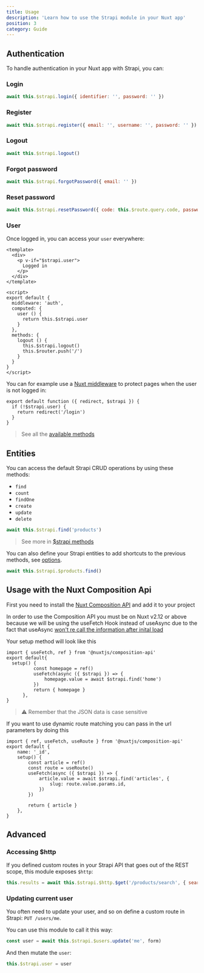 ```yaml
---
title: Usage
description: 'Learn how to use the Strapi module in your Nuxt app'
position: 3
category: Guide
---
```


## Authentication

To handle authentication in your Nuxt app with Strapi, you can:

### Login

```js
await this.$strapi.login({ identifier: '', password: '' })
```

### Register

```js
await this.$strapi.register({ email: '', username: '', password: '' })
```

### Logout

```js
await this.$strapi.logout()
```

### Forgot password

```js
await this.$strapi.forgotPassword({ email: '' })
```

### Reset password

```js
await this.$strapi.resetPassword({ code: this.$route.query.code, password: '', passwordConfirmation: '' })
```

### User

Once logged in, you can access your `user` everywhere:

```vue{}[components/navbar.vue]
<template>
  <div>
    <p v-if="$strapi.user">
      Logged in
    </p>
  </div>
</template>

<script>
export default {
  middleware: 'auth',
  computed: {
    user () {
      return this.$strapi.user
    }
  },
  methods: {
    logout () {
      this.$strapi.logout()
      this.$router.push('/')
    }
  }
}
</script>
```

You can for example use a [Nuxt middleware](https://nuxtjs.org/docs/2.x/directory-structure/middleware) to protect pages when the user is not logged in:

```js{}[middleware/auth.js]
export default function ({ redirect, $strapi }) {
  if (!$strapi.user) {
    return redirect('/login')
  }
}
```

> See all the [available methods](/strapi#methods)

## Entities

You can access the default Strapi CRUD operations by using these methods:

- `find`
- `count`
- `findOne`
- `create`
- `update`
- `delete`

```js
await this.$strapi.find('products')
```

> See more in [$strapi methods](/strapi#methods)

You can also define your Strapi entities to add shortcuts to the previous methods, see [options](/options#entities).

```js
await this.$strapi.$products.find()
```
## Usage with the Nuxt Composition Api

First you need to install the [Nuxt Composition API](https://composition-api.nuxtjs.org/) and add it to your project

In order to use the Composition API you must be on Nuxt v2.12 or above because we will be using the useFetch Hook instead of useAsync due to the fact that useAsync [won't re call the information after inital load](https://composition-api.nuxtjs.org/helpers/useAsync)

Your setup method will look like this

```
import { useFetch, ref } from '@nuxtjs/composition-api'
export default{
  setup() {
          const homepage = ref()
          useFetch(async ({ $strapi }) => {
              homepage.value = await $strapi.find('home')
          })
          return { homepage }
      },
}
```
> :warning: Remember that the JSON data is case sensitive

If you want to use dynamic route matching you can pass in the url parameters by doing this

```
import { ref, useFetch, useRoute } from '@nuxtjs/composition-api'
export default {
    name: '_id',
    setup() {
        const article = ref()
        const route = useRoute()
        useFetch(async ({ $strapi }) => {
            article.value = await $strapi.find('articles', {
                slug: route.value.params.id,
            })
        })

        return { article }
    },
}
```

## Advanced

### Accessing $http

If you defined custom routes in your Strapi API that goes out of the REST scope, this module exposes `$http`:

```js
this.results = await this.$strapi.$http.$get('/products/search', { searchParams: { _q: 't-shirt' } })
```

### Updating current user

<d-alert type="info">

You often need to update your user, and so on define a custom route in Strapi: `PUT /users/me`.

</d-alert>

You can use this module to call it this way:

```js
const user = await this.$strapi.$users.update('me', form)
```

And then mutate the `user`:

```js
this.$strapi.user = user
```
